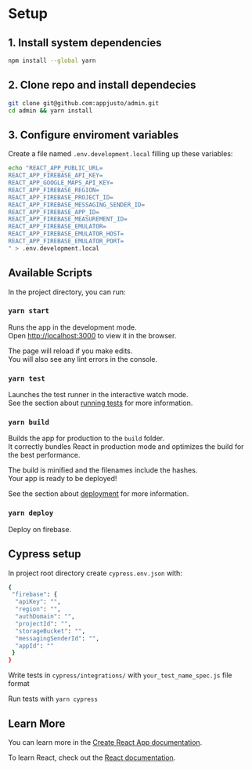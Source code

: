 # Setup

## 1. Install system dependencies

```bash
npm install --global yarn
```

## 2. Clone repo and install dependecies

```bash
git clone git@github.com:appjusto/admin.git
cd admin && yarn install
```

## 3. Configure enviroment variables

Create a file named `.env.development.local` filling up these variables:

```bash
echo "REACT_APP_PUBLIC_URL=
REACT_APP_FIREBASE_API_KEY=
REACT_APP_GOOGLE_MAPS_API_KEY=
REACT_APP_FIREBASE_REGION=
REACT_APP_FIREBASE_PROJECT_ID=
REACT_APP_FIREBASE_MESSAGING_SENDER_ID=
REACT_APP_FIREBASE_APP_ID=
REACT_APP_FIREBASE_MEASUREMENT_ID=
REACT_APP_FIREBASE_EMULATOR=
REACT_APP_FIREBASE_EMULATOR_HOST=
REACT_APP_FIREBASE_EMULATOR_PORT=
" > .env.development.local
```

## Available Scripts

In the project directory, you can run:

### `yarn start`

Runs the app in the development mode.\
Open [http://localhost:3000](http://localhost:3000) to view it in the browser.

The page will reload if you make edits.\
You will also see any lint errors in the console.

### `yarn test`

Launches the test runner in the interactive watch mode.\
See the section about [running tests](https://facebook.github.io/create-react-app/docs/running-tests) for more information.

### `yarn build`

Builds the app for production to the `build` folder.\
It correctly bundles React in production mode and optimizes the build for the best performance.

The build is minified and the filenames include the hashes.\
Your app is ready to be deployed!

See the section about [deployment](https://facebook.github.io/create-react-app/docs/deployment) for more information.

### `yarn deploy`

Deploy on firebase.

## Cypress setup

In project root directory create `cypress.env.json` with:

```bash
{
 "firebase": {
  "apiKey": "",
  "region": "",
  "authDomain": "",
  "projectId": "",
  "storageBucket": "",
  "messagingSenderId": "",
  "appId": ""
 }
}
```

Write tests in `cypress/integrations/` with `your_test_name_spec.js` file format

Run tests with `yarn cypress`

## Learn More

You can learn more in the [Create React App documentation](https://facebook.github.io/create-react-app/docs/getting-started).

To learn React, check out the [React documentation](https://reactjs.org/).

